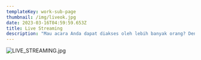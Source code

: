 ```yaml
---
templateKey: work-sub-page
thumbnail: /img/liveok.jpg
date: 2023-03-16T04:59:59.653Z
title: Live Streaming
description: "Mau acara Anda dapat diakses oleh lebih banyak orang? Dengan layanan live streaming kami, acara Anda akan disiarkan langsung dengan kualitas video dan audio yang jernih, untuk memberikan pengalaman menonton yang tak terlupakan, di mana pun penonton berada."
---
```

![LIVE_STREAMING.jpg](/img/LIVE_STREAMING.jpg)



